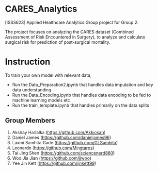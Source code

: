 # CARES_Analytics
[ISSS623] Applied Healthcare Analytics Group project for Group 2.

The project focuses on analyzing the CARES dataset (Combined Assessment of Risk Encountered in Surgery), to analyze and calculate surgical risk for prediction of post-surgical mortality.

# Instruction
To train your own model with relevant data, 
- Run the Data_Preparation2.ipynb that handles data imputation and key data understanding
- Run the Data_Encoding.ipynb that handles data encoding to be fed to machine learning models etc
- Run the train_template.ipynb that handles primarily on the data splits

## Group Members
1. Akshay Harlalka (https://github.com/Akkiosan)
2. Daniel James (https://github.com/danieljames96)
3. Laxmi Samhita Gade (https://github.com/GLSamhita)
4. Leonardo (https://github.com/Mingtaros)
5. Tai Jing Shen (https://github.com/sciencenerd880)
6. Woo Jia Jian (https://github.com/jjwoo)
7. Yee Jin Kett (https://github.com/jinkett99)
